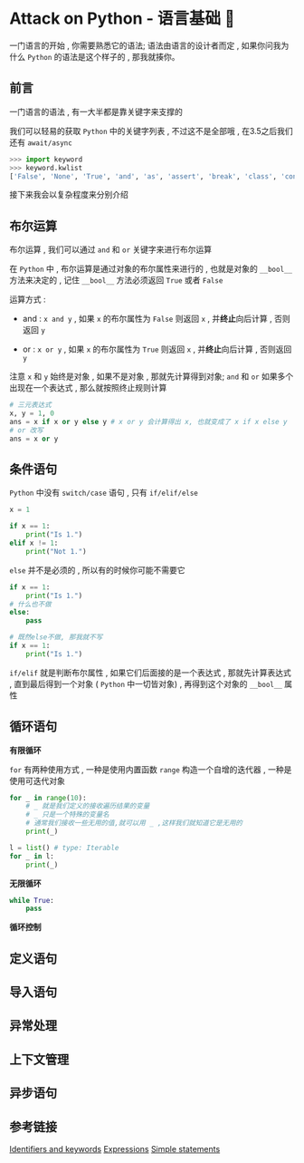 # Attack on Python - 语言基础 🐍

一门语言的开始 , 你需要熟悉它的语法; 语法由语言的设计者而定 , 如果你问我为什么 `Python` 的语法是这个样子的 , 那我就揍你。

## 前言

一门语言的语法 , 有一大半都是靠关键字来支撑的

我们可以轻易的获取 `Python` 中的关键字列表 , 不过这不是全部哦 , 在3.5之后我们还有 `await/async` 

```python
>>> import keyword
>>> keyword.kwlist
['False', 'None', 'True', 'and', 'as', 'assert', 'break', 'class', 'continue', 'def', 'del', 'elif', 'else', 'except', 'finally', 'for', 'from', 'global', 'if', 'import', 'in', 'is', 'lambda', 'nonlocal', 'not', 'or', 'pass', 'raise', 'return', 'try', 'while', 'with', 'yield']
```

接下来我会以复杂程度来分别介绍

## 布尔运算

布尔运算 , 我们可以通过 `and` 和 `or` 关键字来进行布尔运算

在 `Python` 中 , 布尔运算是通过对象的布尔属性来进行的 , 也就是对象的 `__bool__` 方法来决定的 , 记住 `__bool__` 方法必须返回 `True` 或者 `False`

运算方式 : 

 - and : `x and y` , 如果 `x` 的布尔属性为 `False` 则返回 `x` , 并**终止**向后计算 , 否则返回 `y`

 - or : `x or y` , 如果 `x` 的布尔属性为 `True` 则返回 `x` , 并**终止**向后计算 , 否则返回 `y`

注意 `x` 和 `y` 始终是对象 , 如果不是对象 , 那就先计算得到对象; `and` 和 `or` 如果多个出现在一个表达式 , 那么就按照终止规则计算

```python
# 三元表达式
x, y = 1, 0
ans = x if x or y else y # x or y 会计算得出 x, 也就变成了 x if x else y
# or 改写
ans = x or y
```

## 条件语句

`Python` 中没有 `switch/case` 语句 , 只有 `if/elif/else` 

```python
x = 1

if x == 1:
    print("Is 1.")
elif x != 1:
    print("Not 1.")
```

`else` 并不是必须的 , 所以有的时候你可能不需要它

```python
if x == 1:
    print("Is 1.")
# 什么也不做
else:
    pass

# 既然else不做, 那我就不写
if x == 1:
    print("Is 1.")
```

`if/elif` 就是判断布尔属性 , 如果它们后面接的是一个表达式 , 那就先计算表达式 , 直到最后得到一个对象 ( `Python` 中一切皆对象) , 再得到这个对象的 `__bool__` 属性

## 循环语句

**有限循环**

`for` 有两种使用方式 , 一种是使用内置函数 `range` 构造一个自增的迭代器 , 一种是使用可迭代对象

```python
for _ in range(10):
    # _ 就是我们定义的接收遍历结果的变量
    # _ 只是一个特殊的变量名
    # 通常我们接收一些无用的值,就可以用 _ ,这样我们就知道它是无用的
    print(_)

l = list() # type: Iterable
for _ in l:
    print(_)
```

**无限循环**

```python
while True:
    pass
```

**循环控制**



## 定义语句

## 导入语句

## 异常处理

## 上下文管理

## 异步语句

## 参考链接

[Identifiers and keywords](https://docs.python.org/3/reference/lexical_analysis.html#identifiers)
[Expressions](https://docs.python.org/3/reference/expressions.html)
[Simple statements](https://docs.python.org/3/reference/simple_stmts.html)